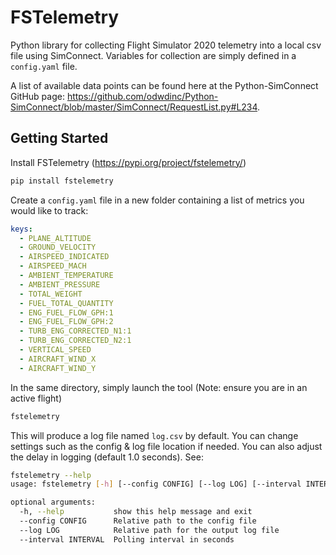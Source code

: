 # FSTelemetry
Python library for collecting Flight Simulator 2020 telemetry into a local csv 
file using SimConnect. Variables for collection are simply defined in a
`config.yaml` file. 

A list of available data points can be found here at the Python-SimConnect
GitHub page:
https://github.com/odwdinc/Python-SimConnect/blob/master/SimConnect/RequestList.py#L234. 


## Getting Started
Install FSTelemetry (https://pypi.org/project/fstelemetry/)

```bash
pip install fstelemetry
```

Create a `config.yaml` file in a new folder containing a list of metrics
you would like to track:

```yaml
keys:
  - PLANE_ALTITUDE
  - GROUND_VELOCITY
  - AIRSPEED_INDICATED
  - AIRSPEED_MACH
  - AMBIENT_TEMPERATURE
  - AMBIENT_PRESSURE
  - TOTAL_WEIGHT
  - FUEL_TOTAL_QUANTITY
  - ENG_FUEL_FLOW_GPH:1
  - ENG_FUEL_FLOW_GPH:2
  - TURB_ENG_CORRECTED_N1:1
  - TURB_ENG_CORRECTED_N2:1
  - VERTICAL_SPEED
  - AIRCRAFT_WIND_X
  - AIRCRAFT_WIND_Y
```

In the same directory, simply launch the tool (Note: ensure you are in an
active flight)

```bash
fstelemetry
```

This will produce a log file named `log.csv` by default. You can change
settings such as the config & log file location if needed. You can also
adjust the delay in logging (default 1.0 seconds). See:
```bash
fstelemetry --help
usage: fstelemetry [-h] [--config CONFIG] [--log LOG] [--interval INTERVAL]

optional arguments:
  -h, --help           show this help message and exit
  --config CONFIG      Relative path to the config file
  --log LOG            Relative path for the output log file
  --interval INTERVAL  Polling interval in seconds
```
